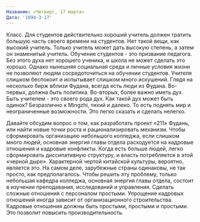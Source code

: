 ```yaml
---
Название: «Четверг, 17 марта»
Дата: '1994-3-17'
---
```


Класс. Для студентов действительно хороший учитель должен тратить большую часть своего времени на студентов. Нет такой вещи, как высокий учитель. Только учитель может дать высокую степень, а затем он знаменитый учитель. Обучение студентов - это призвание педагога. Без этого духа нет хорошего ученика, и школа не может сделать это хорошо. Однако нынешняя социальная среда и личные условия жизни не позволяют людям сосредоточиться на обучении студентов. Учителя слишком беспокоит и испытывает слишком много искушений. Глядя на несколько бирж вблизи Фудана, всегда есть люди из Фудана. Во-первых, должна быть политика. Во-вторых, более важно иметь дух. Быть учителем - это своего рода дух. Как такой дух может быть одинок? Безразлично к Mingzhi, тихий и далеко. То есть поднять мир и неограниченные возможности. Это легко сказать и сделать нелегко.

Давайте обсудим вопрос о том, как разработать проект «211» Фудань, или найти новые точки роста и рационализировать механизм. Чтобы сформировать организацию небольшого колледжа, если слишком много людей, основная энергия главы отдела расходуется на кадровые отношения и кадровые конфликты. Когда есть больше людей, легко сформировать диссипативную структуру, и власть потребляется в этой «черной дыре». Характерной чертой китайской культуры, вероятно, является это. На самом деле, зарубежные страны одинаковы, не так просто, как предполагалось. Чтобы решить эту проблему, только небольшая кафедра колледжа, основная энергия главы отдела, состоит в изучении преподавания, исследований и управления. Сделать сложные отношения с персоналом простыми. Упрощение кадровых отношений иногда зависит от организационного строительства. Кадровые отношения должны быть простыми, простыми и простыми. Это позволит повысить производительность.

